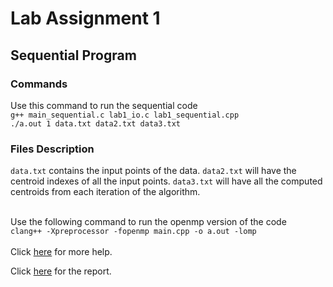 # Lab Assignment 1

## Sequential Program
### Commands
Use this command to run the sequential code </br>
`g++ main_sequential.c lab1_io.c lab1_sequential.cpp`</br>
`./a.out 1 data.txt data2.txt data3.txt` </br>

### Files Description
`data.txt` contains the input points of the data. `data2.txt` will have the centroid indexes of all the input points. `data3.txt` will have all the computed centroids from each iteration of the algorithm.</br></br>

Use the following command to run the openmp version of the code </br>
`clang++ -Xpreprocessor -fopenmp main.cpp -o a.out -lomp`</br></br>
Click [here](https://stackoverflow.com/questions/39979836/using-openmp-with-c11-on-mac-os) for more help.</br>


Click [here](https://docs.google.com/document/d/1WxGl2QPuQrBRN0awb77xorafp1oeeL-lia-EWp_pA3k/edit) for the report.</br>